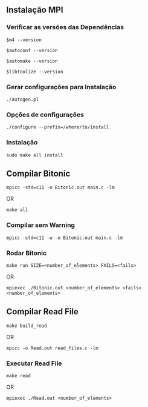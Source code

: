 ## Instalação MPI

### Verificar as versões das Dependências
`$m4 --version`

`$autoconf --version`

`$automake --version`

`$libtoolize --version`

### Gerar configurações para Instalação
`./autogen.pl`
	
### Opções de configurações
`./configure --prefix=/where/to/install`

### Instalação
`sudo make all install`



## Compilar Bitonic
`mpicc -std=c11 -o Bitonic.out main.c -lm`
	
OR 

`make all`
	
### Compilar sem Warning
`mpicc -std=c11 -w -o Bitonic.out main.c -lm `


### Rodar Bitonic
`make run SIZE=<number_of_elements> FAILS=<fails>`

OR 

`mpiexec ./Bitonic.out <number_of_elements> <fails> <number_of_elements>`


## Compilar Read File

`make build_read`

OR

`mpicc -o Read.out read_files.c -lm `

### Executar Read File

`make read`

OR

`mpiexec ./Read.out <number_of_elements>`